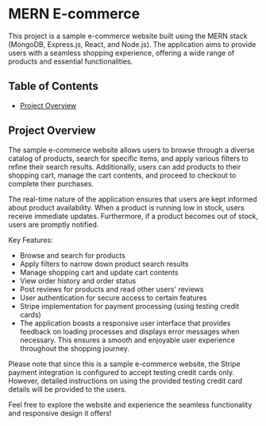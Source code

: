 # MERN E-commerce

This project is a sample e-commerce website built using the MERN stack (MongoDB, Express.js, React, and Node.js). The application aims to provide users with a seamless shopping experience, offering a wide range of products and essential functionalities.

## Table of Contents

- [Project Overview](#project-overview)

## Project Overview

The sample e-commerce website allows users to browse through a diverse catalog of products, search for specific items, and apply various filters to refine their search results. Additionally, users can add products to their shopping cart, manage the cart contents, and proceed to checkout to complete their purchases.

The real-time nature of the application ensures that users are kept informed about product availability. When a product is running low in stock, users receive immediate updates. Furthermore, if a product becomes out of stock, users are promptly notified.

Key Features:

- Browse and search for products
- Apply filters to narrow down product search results
- Manage shopping cart and update cart contents
- View order history and order status
- Post reviews for products and read other users' reviews
- User authentication for secure access to certain features
- Stripe implementation for payment processing (using testing credit cards)
- The application boasts a responsive user interface that provides feedback on loading processes and displays error messages when necessary. This ensures a smooth and enjoyable user experience throughout the shopping journey.

Please note that since this is a sample e-commerce website, the Stripe payment integration is configured to accept testing credit cards only. However, detailed instructions on using the provided testing credit card details will be provided to the users.

Feel free to explore the website and experience the seamless functionality and responsive design it offers!
